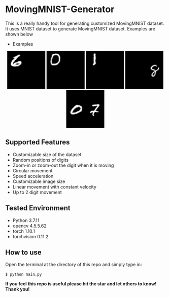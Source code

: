 # MovingMNIST-Generator
This is a really handy tool for generating customized MovingMNIST dataset. It uses MNIST dataset to generate MovingMNIST dataset. Examples are shown below

- Examples
<p align="center">
    <img width="120" src="https://github.com/Eliyas0007/MovingMNIST-Generator/blob/main/examples/vertical_example.gif" alt="Vertivcal Example">
    <img width="120" src="https://github.com/Eliyas0007/MovingMNIST-Generator/blob/main/examples/horizontal_example.gif" alt="Horizontal Example">
    <img width="120" src="https://github.com/Eliyas0007/MovingMNIST-Generator/blob/main/examples/diagonal_example.gif" alt="Diagonal Example">
    <img width="120" src="https://github.com/Eliyas0007/MovingMNIST-Generator/blob/main/examples/circular_1_digit.gif" alt="Circular Example 1">
    <img width="120" src="https://github.com/Eliyas0007/MovingMNIST-Generator/blob/main/examples/circular_2_digits.gif" alt="Circular Example 2">
    
</p>


## Supported Features

- Customizable size of the dataset
- Random positions of digits
- Zoom-in or zoom-out the digit when it is moving
- Circular movement 
- Speed acceleration 
- Customizable image size
- Linear movement with constant velocity
- Up to 2 digit movement

## Tested Environment

- Python 3.7.11
- opencv 4.5.5.62
- torch 1.10.1
- torchvision 0.11.2

## How to use

Open the terminal at the directory of this repo and simply type in:

```console
$ python main.py
```


**If you feel this repo is useful please hit the star and let others to know! Thank you!**
